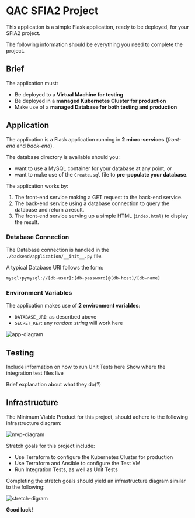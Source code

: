 # QAC SFIA2 Project

This application is a simple Flask application, ready to be deployed, for your SFIA2 project.

The following information should be everything you need to complete the project.

## Brief

The application must:

- Be deployed to a **Virtual Machine for testing**
- Be deployed in a **managed Kubernetes Cluster for production**
- Make use of a **managed Database for both testing and production**

## Application

The application is a Flask application running in **2 micro-services** (*front-end* and *back-end*).  

The database directory is available should you: 
  - want to use a MySQL container for your database at any point, *or*
  - want to make use of the `Create.sql` file to **pre-populate your database**.

The application works by:
1. The front-end service making a GET request to the back-end service. 
2. The back-end service using a database connection to query the database and return a result.
3. The front-end service serving up a simple HTML (`index.html`) to display the result.

### Database Connection

The Database connection is handled in the `./backend/application/__init__.py` file.

A typical Database URI follows the form:

```
mysql+pymysql://[db-user]:[db-password]@[db-host]/[db-name]
```

### Environment Variables

The application makes use of **2 environment variables**:

- `DATABASE_URI`: as described above
- `SECRET_KEY`: any *random string* will work here

![app-diagram](https://i.imgur.com/wnbDazy.png)

## Testing
Include information on how to run Unit Tests here
Show where the integration test files live

Brief explanation about what they do(?)

## Infrastructure

The Minimum Viable Product for this project, should adhere to the following infrastructure diagram:

![mvp-diagram](https://imgur.com/pcH67db)

Stretch goals for this project include:

- Use Terraform to configure the Kubernetes Cluster for production 
- Use Terraform and Ansible to configure the Test VM
- Run Integration Tests, as well as Unit Tests

Completing the stretch goals should yield an infrastructure diagram similar to the following:

![stretch-digram](https://imgur.com/0uQqbBg)

**Good luck!**
